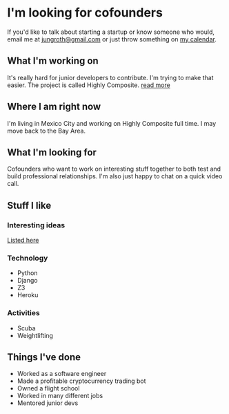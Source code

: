 # I'm looking for cofounders

If you'd like to talk about starting a startup or know someone who would, email me at [jungroth@gmail.com](mailto:jungroth@gmail.com) or just throw something on [my calendar](https://calendly.com/travisjungroth/chat).

## What I'm working on
It's really hard for junior developers to contribute. I'm trying to make that easier. The project is called Highly Composite. [read more](/ideas/junior-software-engineers)

## Where I am right now
I'm living in Mexico City and working on Highly Composite full time. I may move back to the Bay Area.

## What I'm looking for
Cofounders who want to work on interesting stuff together to both test and build professional relationships. I'm also just happy to chat on a quick video call. 

## Stuff I like
### Interesting ideas
[Listed here](/ideas)

### Technology
 * Python
 * Django
 * Z3
 * Heroku

### Activities
 * Scuba
 * Weightlifting
 
## Things I've done
 * Worked as a software engineer
 * Made a profitable cryptocurrency trading bot
 * Owned a flight school
 * Worked in many different jobs
 * Mentored junior devs
